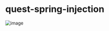 # quest-spring-injection
![image](https://user-images.githubusercontent.com/95581517/202413438-fd59ceeb-5ab1-4003-ad9c-86a878aeb2d2.png)
